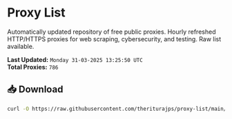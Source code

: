 # Proxy List

Automatically updated repository of free public proxies. Hourly refreshed HTTP/HTTPS proxies for web scraping, cybersecurity, and testing. Raw list available.

**Last Updated:** `Monday 31-03-2025 13:25:50 UTC`  
**Total Proxies:** `786`

## 📥 Download
```bash
curl -O https://raw.githubusercontent.com/theriturajps/proxy-list/main/proxies.txt
